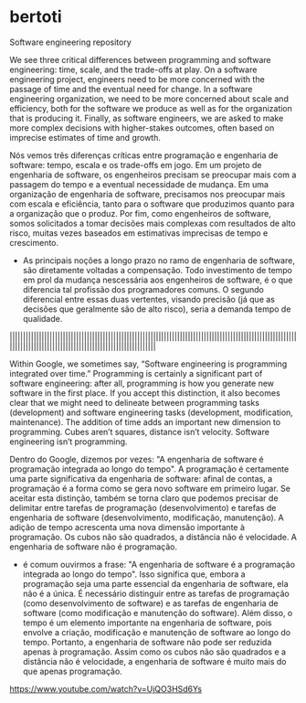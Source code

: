 # bertoti

Software engineering repository

We see three critical differences between programming and software engineering: time, scale, and the trade-offs at play. On a software engineering project, engineers need to be more concerned with the passage of time and the eventual need for change. In a software engineering organization, we need to be more concerned about scale and efficiency, both for the software we produce as well as for the organization that is producing it. Finally, as software engineers, we are asked to make more complex decisions with higher-stakes outcomes, often based on imprecise estimates of time and growth.

Nós vemos três diferenças críticas entre programação e engenharia de software: tempo, escala e os trade-offs em jogo. Em um projeto de engenharia de software, os engenheiros precisam se preocupar mais com a passagem do tempo e a eventual necessidade de mudança. Em uma organização de engenharia de software, precisamos nos preocupar mais com escala e eficiência, tanto para o software que produzimos quanto para a organização que o produz. Por fim, como engenheiros de software, somos solicitados a tomar decisões mais complexas com resultados de alto risco, muitas vezes baseados em estimativas imprecisas de tempo e crescimento. 




-  As principais noções a longo prazo no ramo de engenharia de software, são diretamente voltadas a compensação. Todo investimento de tempo em prol da mudança nescessária aos engenheiros de software, é o que diferencia tal profissão dos programadores comuns. O segundo diferencial entre essas duas vertentes, visando precisão (já que as decisões que geralmente são de alto risco), seria a demanda  tempo de qualidade. 

|||||||||||||||||||||||||||||||||||||||||||||||||||||||||||||||||||||||||||||||||||||||||||||||||||||||||||||||||||||||||||||||||||||||||||||||||||||||||||||||||||

Within Google, we sometimes say, “Software engineering is programming integrated over time.” Programming is certainly a significant part of software engineering: after all, programming is how you generate new software in the first place. If you accept this distinction, it also becomes clear that we might need to delineate between programming tasks (development) and software engineering tasks (development, modification, maintenance). The addition of time adds an important new dimension to programming. Cubes aren’t squares, distance isn’t velocity. Software engineering isn’t programming.

Dentro do Google, dizemos por vezes: "A engenharia de software é programação integrada ao longo do tempo". A programação é certamente uma parte significativa da engenharia de software: afinal de contas, a programação é a forma como se gera novo software em primeiro lugar. Se aceitar esta distinção, também se torna claro que podemos precisar de delimitar entre tarefas de programação (desenvolvimento) e tarefas de engenharia de software (desenvolvimento, modificação, manutenção). A adição de tempo acrescenta uma nova dimensão importante à programação. Os cubos não são quadrados, a distância não é velocidade. A engenharia de software não é programação.



-  é comum ouvirmos a frase: "A engenharia de software é a programação integrada ao longo do tempo". Isso significa que, embora a programação seja uma parte essencial da engenharia de software, ela não é a única. É necessário distinguir entre as tarefas de programação (como desenvolvimento de software) e as tarefas de engenharia de software (como modificação e manutenção do software). Além disso, o tempo é um elemento importante na engenharia de software, pois envolve a criação, modificação e manutenção de software ao longo do tempo. Portanto, a engenharia de software não pode ser reduzida apenas à programação. Assim como os cubos não são quadrados e a distância não é velocidade, a engenharia de software é muito mais do que apenas programação.


https://www.youtube.com/watch?v=UjQO3HSd6Ys

